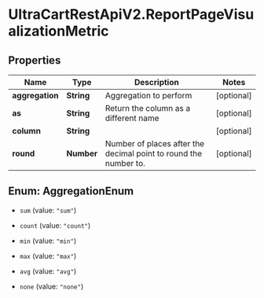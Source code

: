 # UltraCartRestApiV2.ReportPageVisualizationMetric

## Properties

Name | Type | Description | Notes
------------ | ------------- | ------------- | -------------
**aggregation** | **String** | Aggregation to perform | [optional] 
**as** | **String** | Return the column as a different name | [optional] 
**column** | **String** |  | [optional] 
**round** | **Number** | Number of places after the decimal point to round the number to. | [optional] 



## Enum: AggregationEnum


* `sum` (value: `"sum"`)

* `count` (value: `"count"`)

* `min` (value: `"min"`)

* `max` (value: `"max"`)

* `avg` (value: `"avg"`)

* `none` (value: `"none"`)




